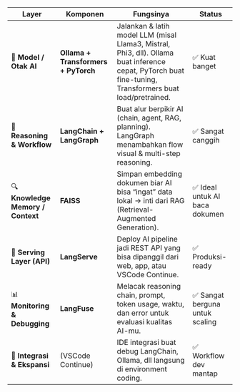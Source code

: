 | Layer                             | Komponen                            | Fungsinya                                                                                                                                                | Status                         |
| --------------------------------- | ----------------------------------- | -------------------------------------------------------------------------------------------------------------------------------------------------------- | ------------------------------ |
| 🧠 **Model / Otak AI**            | **Ollama + Transformers + PyTorch** | Jalankan & latih model LLM (misal Llama3, Mistral, Phi3, dll). Ollama buat inference cepat, PyTorch buat fine-tuning, Transformers buat load/pretrained. | ✅ Kuat banget                  |
| 🔗 **Reasoning & Workflow**       | **LangChain + LangGraph**           | Buat alur berpikir AI (chain, agent, RAG, planning). LangGraph menambahkan flow visual & multi-step reasoning.                                           | ✅ Sangat canggih               |
| 🔍 **Knowledge Memory / Context** | **FAISS**                           | Simpan embedding dokumen biar AI bisa “ingat” data lokal → inti dari RAG (Retrieval-Augmented Generation).                                               | ✅ Ideal untuk AI baca dokumen  |
| 🧰 **Serving Layer (API)**        | **LangServe**                       | Deploy AI pipeline jadi REST API yang bisa dipanggil dari web, app, atau VSCode Continue.                                                                | ✅ Produksi-ready               |
| 📊 **Monitoring & Debugging**     | **LangFuse**                        | Melacak reasoning chain, prompt, token usage, waktu, dan error untuk evaluasi kualitas AI-mu.                                                            | ✅ Sangat berguna untuk scaling |
| 🧩 **Integrasi & Ekspansi**       | (VSCode Continue)                   | IDE integrasi buat debug LangChain, Ollama, dll langsung di environment coding.                                                                          | ✅ Workflow dev mantap          |
